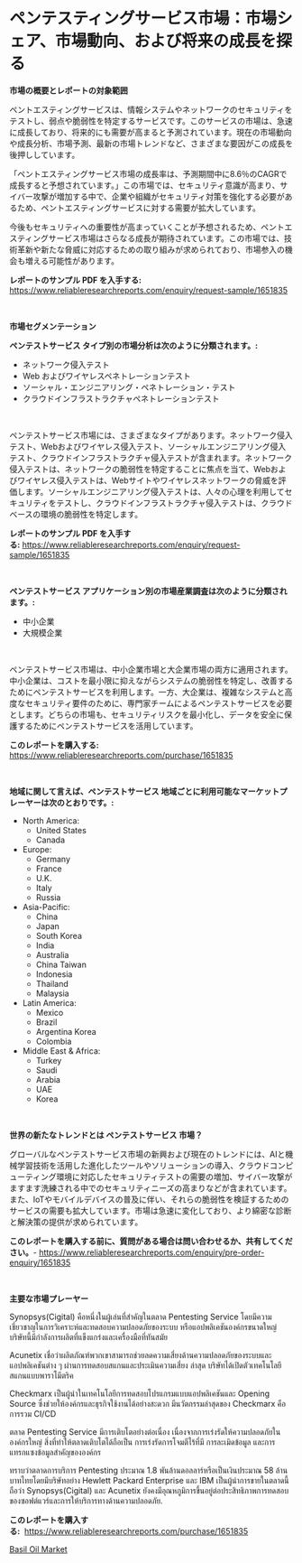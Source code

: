 <p><h1>ペンテスティングサービス市場：市場シェア、市場動向、および将来の成長を探る</h1></p><p><strong>市場の概要とレポートの対象範囲</strong></p>
<p><p>ペントエスティングサービスは、情報システムやネットワークのセキュリティをテストし、弱点や脆弱性を特定するサービスです。このサービスの市場は、急速に成長しており、将来的にも需要が高まると予測されています。現在の市場動向や成長分析、市場予測、最新の市場トレンドなど、さまざまな要因がこの成長を後押ししています。</p><p>「ペントエスティングサービス市場の成長率は、予測期間中に8.6％のCAGRで成長すると予想されています。」この市場では、セキュリティ意識が高まり、サイバー攻撃が増加する中で、企業や組織がセキュリティ対策を強化する必要があるため、ペントエスティングサービスに対する需要が拡大しています。</p><p>今後もセキュリティへの重要性が高まっていくことが予想されるため、ペントエスティングサービス市場はさらなる成長が期待されています。この市場では、技術革新や新たな脅威に対応するための取り組みが求められており、市場参入の機会も増える可能性があります。</p></p>
<p><strong>レポートのサンプル PDF を入手する:</strong> <a href="https://www.reliableresearchreports.com/enquiry/request-sample/1651835">https://www.reliableresearchreports.com/enquiry/request-sample/1651835</a></p>
<p>&nbsp;</p>
<p><strong>市場セグメンテーション</strong></p>
<p><strong>ペンテストサービス タイプ別の市場分析は次のように分類されます。:</strong></p>
<p><ul><li>ネットワーク侵入テスト</li><li>Web およびワイヤレスペネトレーションテスト</li><li>ソーシャル・エンジニアリング・ペネトレーション・テスト</li><li>クラウドインフラストラクチャペネトレーションテスト</li></ul></p>
<p>&nbsp;</p>
<p><p>ペンテストサービス市場には、さまざまなタイプがあります。ネットワーク侵入テスト、Webおよびワイヤレス侵入テスト、ソーシャルエンジニアリング侵入テスト、クラウドインフラストラクチャ侵入テストが含まれます。ネットワーク侵入テストは、ネットワークの脆弱性を特定することに焦点を当て、Webおよびワイヤレス侵入テストは、Webサイトやワイヤレスネットワークの脅威を評価します。ソーシャルエンジニアリング侵入テストは、人々の心理を利用してセキュリティをテストし、クラウドインフラストラクチャ侵入テストは、クラウドベースの環境の脆弱性を特定します。</p></p>
<p><strong>レポートのサンプル PDF を入手する:</strong>&nbsp;<a href="https://www.reliableresearchreports.com/enquiry/request-sample/1651835">https://www.reliableresearchreports.com/enquiry/request-sample/1651835</a></p>
<p>&nbsp;</p>
<p><strong> ペンテストサービス アプリケーション別の市場産業調査は次のように分類されます。:</strong></p>
<p><ul><li>中小企業</li><li>大規模企業</li></ul></p>
<p>&nbsp;</p>
<p><p>ペンテストサービス市場は、中小企業市場と大企業市場の両方に適用されます。中小企業は、コストを最小限に抑えながらシステムの脆弱性を特定し、改善するためにペンテストサービスを利用します。一方、大企業は、複雑なシステムと高度なセキュリティ要件のために、専門家チームによるペンテストサービスを必要とします。どちらの市場も、セキュリティリスクを最小化し、データを安全に保護するためにペンテストサービスを活用しています。</p></p>
<p><strong>このレポートを購入する:</strong>&nbsp; <a href="https://www.reliableresearchreports.com/purchase/1651835">https://www.reliableresearchreports.com/purchase/1651835</a></p>
<p>&nbsp;</p>
<p><strong>地域に関して言えば、ペンテストサービス 地域ごとに利用可能なマーケットプレーヤーは次のとおりです。:</strong></p>
<p><ul>
    <li>
        North America:
        <ul>
            <li>United States</li>
            <li>Canada</li>
        </ul>
    </li>
    <li>
        Europe:
        <ul>
            <li>Germany</li>
            <li>France</li>
            <li>U.K.</li>
            <li>Italy</li>
            <li>Russia</li>
        </ul>
    </li>
    <li>
        Asia-Pacific:
        <ul>
            <li>China</li>
            <li>Japan</li>
            <li>South Korea</li>
            <li>India</li>
            <li>Australia</li>
            <li>China Taiwan</li>
            <li>Indonesia</li>
            <li>Thailand</li>
            <li>Malaysia</li>
        </ul>
    </li>
    <li>
        Latin America:
        <ul>
            <li>Mexico</li>
            <li>Brazil</li>
            <li>Argentina Korea</li>
            <li>Colombia</li>
        </ul>
    </li>
    <li>
        Middle East & Africa:
        <ul>
            <li>Turkey</li>
            <li>Saudi</li>
            <li>Arabia</li>
            <li>UAE</li>
            <li>Korea</li>
        </ul>
    </li>
    </ul></p>
<p>&nbsp;</p>
<p><strong>世界の新たなトレンドとは ペンテストサービス 市場？</strong></p>
<p><p>グローバルなペンテストサービス市場の新興および現在のトレンドには、AIと機械学習技術を活用した進化したツールやソリューションの導入、クラウドコンピューティング環境に対応したセキュリティテストの需要の増加、サイバー攻撃がますます洗練される中でのセキュリティニーズの高まりなどが含まれています。また、IoTやモバイルデバイスの普及に伴い、それらの脆弱性を検証するためのサービスの需要も拡大しています。市場は急速に変化しており、より綿密な診断と解決策の提供が求められています。</p></p>
<p><strong>このレポートを購入する前に、質問がある場合は問い合わせるか、共有してください。</strong>- <a href="https://www.reliableresearchreports.com/enquiry/pre-order-enquiry/1651835">https://www.reliableresearchreports.com/enquiry/pre-order-enquiry/1651835</a></p>
<p>&nbsp;</p>
<p><strong>主要な市場プレーヤー</strong></p>
<p><p>Synopsys(Cigital) คือหนึ่งในผู้เล่นที่สำคัญในตลาด Pentesting Service โดยมีความเชี่ยวชาญในการวิเคราะห์และทดสอบความปลอดภัยของระบบ หรือแอปพลิเคชันองค์กรขนาดใหญ่ บริษัทนี้มีกำลังการผลิตที่แข็งแกร่งและเครื่องมือที่ทันสมัย</p><p>Acunetix เชื่อว่าผลิตภัณฑ์พวกเขาสามารถช่วยลดความเสี่ยงด้านความปลอดภัยของระบบและแอปพลิเคชันต่าง ๆ ผ่านการทดสอบสแกนและประเมินความเสี่ยง ล่าสุด บริษัทได้เปิดตัวเทคโนโลยีสแกนแบบพาราโมีตริค</p><p>Checkmarx เป็นผู้นำในเทคโนโลยีการทดสอบโปรแกรมแบบแอปพลิเคชันและ Opening Source ซึ่งช่วยให้องค์กรและธุรกิจใช้งานได้อย่างสะดวก มีนวัตกรรมล่าสุดของ Checkmarx คือการรวม CI/CD</p><p>ตลาด Pentesting Service มีการเติบโตอย่างต่อเนื่อง เนื่องจากการเร่งรัดให้ความปลอดภัยในองค์กรใหญ่ สิ่งที่ทำให้ตลาดเติบโตได้ถือเป็น การเร่งรัดการโจมตีไร้ที่มี การละเมิดข้อมูล และการแทรกแซงข้อมูลสำคัญขององค์กร</p><p>ทราบว่าตลาดการบริการ Pentesting ประมาณ 1.8 พันล้านดอลลาร์หรือเป็นเงินประมาณ 58 ล้านบาทไทยโดยมีบริษัทอย่าง Hewlett Packard Enterprise และ IBM เป็นผู้นำการขายในตลาดนี้ ถือว่า Synopsys(Cigital) และ Acunetix ยังคงมีอุณหภูมิการขึ้นอยู่ต่อประสิทธิภาพการทดสอบของซอฟต์แวร์และการให้บริการทางด้านความปลอดภัย.</p></p>
<p><strong>このレポートを購入する:</strong>&nbsp;&nbsp;<a href="https://www.reliableresearchreports.com/purchase/1651835">https://www.reliableresearchreports.com/purchase/1651835</a></p>
<p><p><a href="https://chivalrous-flock-a86.notion.site/Basil-Oil-Market-Size-Share-Trends-Analysis-Report-By-Application-Regional-Outlook-Competitive--bf62e2a45b15491abb6abf7f7228f8ae">Basil Oil Market</a></p></p>